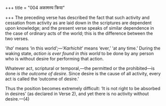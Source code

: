 +++
title = "004 अकामस्य क्रिया"

+++
The preceding verse has described the fact that such activity and
cessation from activity as are laid down in the scriptures are dependent
upon knowledge; and the present verse speaks of similar dependence in
the case of ordinary acts of the world; this is the difference between
the two verses.

‘*Iha*’ means ‘in this world’;—‘*Karhichit*’ means ‘ever,’ ‘at any
time.’ During the waking state, *action is ever found in this world* to
be done by any person who is without desire for performing that action.

Whatever act, scriptural or temporal,—the permitted or the prohibited—is
done *is the outcome of desire*. Since desire is the cause of all
activity, every act is called the ‘outcome of desire.’

Thus the position becomes extremely difficult: ‘It is not right to be
absorbed in desires’ (as declared in Verse 2), and yet there is no
activity without desire.—(4)


